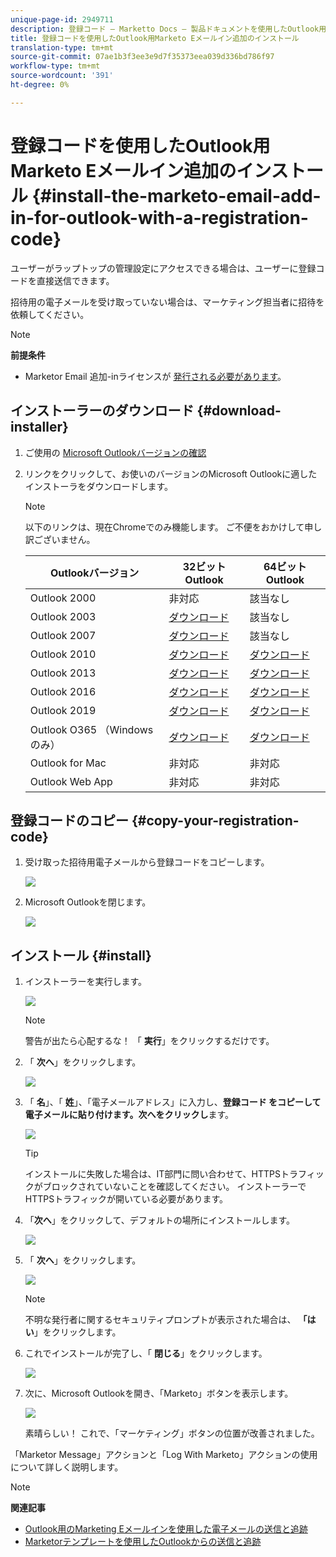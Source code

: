 ```yaml
---
unique-page-id: 2949711
description: 登録コード — Marketto Docs — 製品ドキュメントを使用したOutlook用Marketto電子メール追加インのインストール
title: 登録コードを使用したOutlook用Marketo Eメールイン追加のインストール
translation-type: tm+mt
source-git-commit: 07ae1b3f3ee3e9d7f35373eea039d336bd786f97
workflow-type: tm+mt
source-wordcount: '391'
ht-degree: 0%

---
```



# 登録コードを使用したOutlook用Marketo Eメールイン追加のインストール {#install-the-marketo-email-add-in-for-outlook-with-a-registration-code}

ユーザーがラップトップの管理設定にアクセスできる場合は、ユーザーに登録コードを直接送信できます。

招待用の電子メールを受け取っていない場合は、マーケティング担当者に招待を依頼してください。

>[!NOTE]
>
>**前提条件**
>
>* Marketor Email 追加-inライセンスが [発行される必要があります](issue-a-marketo-email-add-in-license.md)。

>



## インストーラーのダウンロード {#download-installer}

1. ご使用の [Microsoft Outlookバージョンの確認](http://support.office.com/en-us/article/what-version-of-outlook-do-i-have-b3a9568c-edb5-42b9-9825-d48d82b2257c)
1. リンクをクリックして、お使いのバージョンのMicrosoft Outlookに適したインストーラをダウンロードします。

   >[!NOTE]
   >
   >以下のリンクは、現在Chromeでのみ機能します。 ご不便をおかけして申し訳ございません。

   | Outlookバージョン | 32ビットOutlook | 64ビットOutlook |
   |---|---|---|
   | Outlook 2000 | 非対応 | 該当なし |
   | Outlook 2003 | [ダウンロード](http://munchkin.marketo.net/MarketoAddInSetup32.msi) | 該当なし |
   | Outlook 2007 | [ダウンロード](http://munchkin.marketo.net/MarketoAddInSetup32.msi) | 該当なし |
   | Outlook 2010 | [ダウンロード](http://munchkin.marketo.net/MarketoAddInSetup32.msi) | [ダウンロード](http://munchkin.marketo.net/MarketoAddInSetup64.msi) |
   | Outlook 2013 | [ダウンロード](http://munchkin.marketo.net/MarketoAddInSetup32.msi) | [ダウンロード](http://munchkin.marketo.net/MarketoAddInSetup64.msi) |
   | Outlook 2016 | [ダウンロード](http://munchkin.marketo.net/MarketoAddInSetup32.msi) | [ダウンロード](http://munchkin.marketo.net/MarketoAddInSetup64.msi) |
   | Outlook 2019 | [ダウンロード](http://munchkin.marketo.net/MarketoAddInSetup32.msi) | [ダウンロード](http://munchkin.marketo.net/MarketoAddInSetup64.msi) |
   | Outlook O365 （Windowsのみ） | [ダウンロード](http://munchkin.marketo.net/MarketoAddInSetup32.msi) | [ダウンロード](http://munchkin.marketo.net/MarketoAddInSetup64.msi) |
   | Outlook for Mac | 非対応 | 非対応 |
   | Outlook Web App | 非対応 | 非対応 |

## 登録コードのコピー {#copy-your-registration-code}

1. 受け取った招待用電子メールから登録コードをコピーします。

   ![](assets/image2016-7-22-10-3a45-3a10.png)

1. Microsoft Outlookを閉じます。

   ![](assets/ent-key-close-outlook-hand.png)

## インストール {#install}

1. インストーラーを実行します。

   ![](assets/image2016-7-25-10-3a23-3a33.png)

   >[!NOTE]
   >
   >警告が出たら心配するな！ 「 **実行**」をクリックするだけです。

1. 「 **次へ**」をクリックします。

   ![](assets/welcome-to-the-setup-wizard-hand.png)

1. 「 **名**」、「 **姓**」、「電子メールアドレス」に入力し、**登録コード ****をコピーして電子メールに貼り付けます。次へをクリックし******&#x200B;ます。

   ![](assets/enter-your-information-hands.png)

   >[!TIP]
   >
   >インストールに失敗した場合は、IT部門に問い合わせて、HTTPSトラフィックがブロックされていないことを確認してください。 インストーラーでHTTPSトラフィックが開いている必要があります。

1. 「**次へ**」をクリックして、デフォルトの場所にインストールします。

   ![](assets/select-installation-folder-hand.png)

1. 「 **次へ**」をクリックします。

   ![](assets/confirm-installation-hand.png)

   >[!NOTE]
   >
   >不明な発行者に関するセキュリティプロンプトが表示された場合は、 **「はい**」をクリックします。

1. これでインストールが完了し、「 **閉じる**」をクリックします。

   ![](assets/image2014-9-23-15-3a52-3a11.png)

1. 次に、Microsoft Outlookを開き、「Marketo」ボタンを表示します。

   ![](assets/image2016-8-24-15-3a47-3a38.png)

   素晴らしい！ これで、「マーケティング」ボタンの位置が改善されました。

「Marketor Message」アクションと「Log With Marketo」アクションの使用について詳しく説明します。

>[!NOTE]
>
>**関連記事**
>
>* [Outlook用のMarketing Eメールインを使用した電子メールの送信と追跡](send-and-track-an-email-with-the-email-add-in-for-outlook.md)
>* [Marketorテンプレートを使用したOutlookからの送信と追跡](send-and-track-from-outlook-using-a-marketo-template.md)

>



